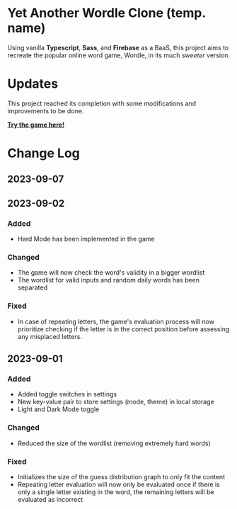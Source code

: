 # Yet Another Wordle Clone (temp. name)

Using vanilla **Typescript**, **Sass**, and **Firebase** as a BaaS, this project aims to recreate the popular online word game, Wordle, in its much _sweeter_ version.

# Updates

This project reached its completion with some modifications and improvements to be done.

**[Try the game here!](https://yet-another-wordle-clone.web.app/)**

# Change Log

## 2023-09-07

## 2023-09-02

### Added

-   Hard Mode has been implemented in the game

### Changed

-   The game will now check the word's validity in a bigger wordlist
-   The wordlist for valid inputs and random daily words has been separated

### Fixed

-   In case of repeating letters, the game's evaluation process will now prioritize checking if the letter is in the correct position before assessing any misplaced letters.

## 2023-09-01

### Added

-   Added toggle switches in settings
-   New key-value pair to store settings (mode, theme) in local storage
-   Light and Dark Mode toggle

### Changed

-   Reduced the size of the wordlist (removing extremely hard words)

### Fixed

-   Initializes the size of the guess distribution graph to only fit the content
-   Repeating letter evaluation will now only be evaluated once if there is only a single letter existing in the word, the remaining letters will be evaluated as incorrect
